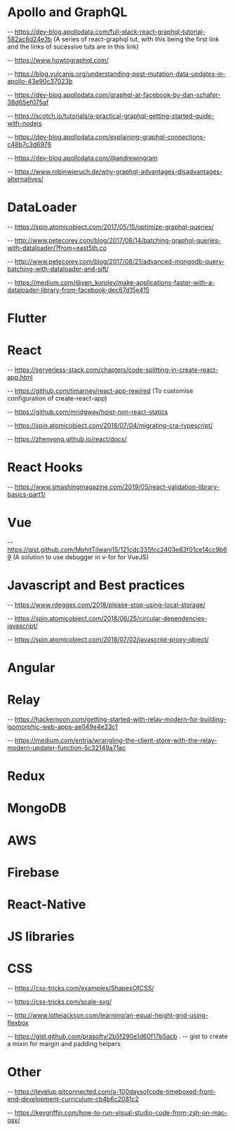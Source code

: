 # Apollo and GraphQL

-- https://dev-blog.apollodata.com/full-stack-react-graphql-tutorial-582ac8d24e3b  (A series of react-graphql tut, with this being the first link and the links of sucessive tuts are in this link)

-- https://www.howtographql.com/

-- https://blog.vulcanjs.org/understanding-post-mutation-data-updates-in-apollo-43e90c37023b

-- https://dev-blog.apollodata.com/graphql-at-facebook-by-dan-schafer-38d65ef075af

-- https://scotch.io/tutorials/a-practical-graphql-getting-started-guide-with-nodejs

-- https://dev-blog.apollodata.com/explaining-graphql-connections-c48b7c3d6976

-- https://dev-blog.apollodata.com/@andrewingram

-- https://www.robinwieruch.de/why-graphql-advantages-disadvantages-alternatives/

# DataLoader

-- https://spin.atomicobject.com/2017/05/15/optimize-graphql-queries/

-- http://www.petecorey.com/blog/2017/08/14/batching-graphql-queries-with-dataloader/?from=east5th.co

-- http://www.petecorey.com/blog/2017/08/21/advanced-mongodb-query-batching-with-dataloader-and-sift/

-- https://medium.com/@ven_korolev/make-applications-faster-with-a-dataloader-library-from-facebook-dec67d15e415

# Flutter


# React

-- https://serverless-stack.com/chapters/code-splitting-in-create-react-app.html

-- https://github.com/timarney/react-app-rewired (To customise configuration of create-react-app)

-- https://github.com/mridgway/hoist-non-react-statics

-- https://spin.atomicobject.com/2018/07/04/migrating-cra-typescript/

-- https://zhenyong.github.io/react/docs/

# React Hooks

-- https://www.smashingmagazine.com/2019/05/react-validation-library-basics-part1/

# Vue

-- https://gist.github.com/MohitTilwani15/121cdc335fcc2403e83f01ce14cc9b69 (A solution to use debugger in v-for for VueJS)

# Javascript and Best practices

-- https://www.rdegges.com/2018/please-stop-using-local-storage/

-- https://spin.atomicobject.com/2018/06/25/circular-dependencies-javascript/

-- https://spin.atomicobject.com/2018/07/02/javascript-proxy-object/

# Angular

# Relay

-- https://hackernoon.com/getting-started-with-relay-modern-for-building-isomorphic-web-apps-ae049e4e23c1

-- https://medium.com/entria/wrangling-the-client-store-with-the-relay-modern-updater-function-5c32149a71ac

# Redux

# MongoDB

# AWS

# Firebase

# React-Native

# JS libraries

# CSS

-- https://css-tricks.com/examples/ShapesOfCSS/

-- https://css-tricks.com/scale-svg/

-- http://www.lottejackson.com/learning/an-equal-height-grid-using-flexbox

-- https://gist.github.com/prasofty/2b5f290e1d60f17b5acb . -- gist to create a mixin for margin and padding helpers

# Other

-- https://levelup.gitconnected.com/a-100daysofcode-timeboxed-front-end-development-curriculum-cb4b6c2081c2

-- https://kevgriffin.com/how-to-run-visual-studio-code-from-zsh-on-mac-osx/


